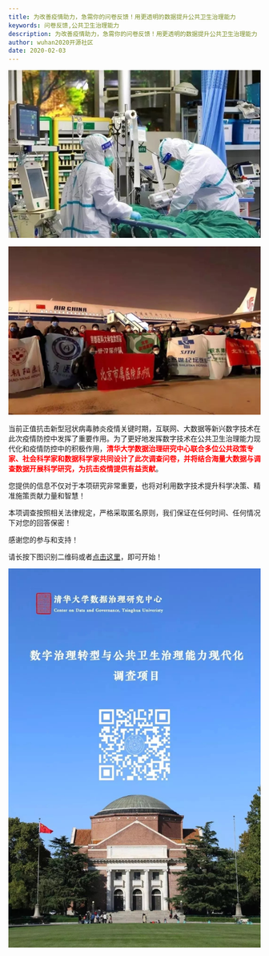 ```yaml
---
title: 为改善疫情助力，急需你的问卷反馈！用更透明的数据提升公共卫生治理能力
keywords: 问卷反馈,公共卫生治理能力
description: 为改善疫情助力，急需你的问卷反馈！用更透明的数据提升公共卫生治理能力
author: wuhan2020开源社区
date: 2020-02-03
---
```


![img](/images/blog/media/need-questionnaire-1.webp)

![img](/images/blog/media/need-questionnaire-2.webp)

当前正值抗击新型冠状病毒肺炎疫情关键时期，互联网、大数据等新兴数字技术在此次疫情防控中发挥了重要作用。为了更好地发挥数字技术在公共卫生治理能力现代化和疫情防控中的积极作用，<span style="color:red">**清华大学数据治理研究中心联合多位公共政策专家、社会科学家和数据科学家共同设计了此次调查问卷，并将结合海量大数据与调查数据开展科学研究，为抗击疫情提供有益贡献**</span>。

您提供的信息不仅对于本项研究非常重要，也将对利用数字技术提升科学决策、精准施策贡献力量和智慧！

本项调查按照相关法律规定，严格采取匿名原则，我们保证在任何时间、任何情况下对您的回答保密！

感谢您的参与和支持！

请长按下图识别二维码或者[点击这里](https://www.wjx.cn/m/55148108.aspx)，即可开始！

![img](/images/blog/media/need-questionnaire-3.webp)
